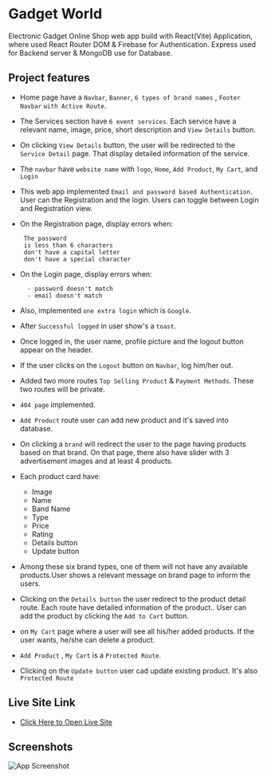 # Gadget World
   Electronic Gadget Online Shop web app build with React(Vite) Application, where used React Router DOM & Firebase for Authentication. Express used for Backend server & MongoDB use for Database.
## Project features
-  Home page have a `Navbar`, `Banner`, `6 types of brand names` ,  `Footer` `Navbar` `with Active Route`.

- The Services section have `6 event services`. Each service have a relevant name, image, price, short description and `View Details` button.

- On clicking `View Details` button, the user will be redirected to the `Service Detail` page. That display detailed information of the service.

- The `navbar` have `website name` with `logo`, `Home`, `Add Product`, `My Cart`, and `Login`

 - This web app implemented `Email and password based Authentication`. User can the Registration and the login. Users can toggle between Login and Registration view.

 - On the Registration page, display errors when:

        The password
        is less than 6 characters
        don't have a capital letter
        don't have a special character

- On the Login page, display errors when:

        - password doesn't match
        - email doesn't match


- Also, implemented  `one extra login` which is  `Google`.

- After `Successful logged` in user show's a `toast`.

- Once logged in, the user name, profile picture and the logout button appear on the header.

- If the user clicks on the `Logout` button on `Navbar`, log him/her out.

- Added two more routes `Top Selling Product` & `Payment Methods`. These two routes will be private.

- `404 page` implemented. 
- `Add Product` route user can add new product and it's saved into database.

- On clicking a `brand` will redirect the user to the page having products based on that brand. On that page, there also have slider with 3 advertisement images and at least 4 products. 

- Each product card have:
   - Image
   - Name
   - Band Name
   - Type
   - Price
   - Rating
   - Details button
   - Update button

- Among these six brand types, one of them will not have any available products.User shows a relevant message on brand page to inform the users.

- Clicking on the `Details button` the user redirect to the product detail route. Each route have detailed information of the product.. User can add the product by clicking the `Add to Cart` button.

- on `My Cart` page where a user will see all his/her added products. If the user wants, he/she can delete a product.

-   `Add Product` ,  `My Cart` is a `Protected Route`.

- Clicking on the `Update button` user cad update existing product. It's also `Protected Route` 

## Live Site Link
- [Click Here to Open Live Site](https://party-place-72494.web.app/)

## Screenshots

![App Screenshot](https://i.ibb.co/BB0Yccs/party-place.png)